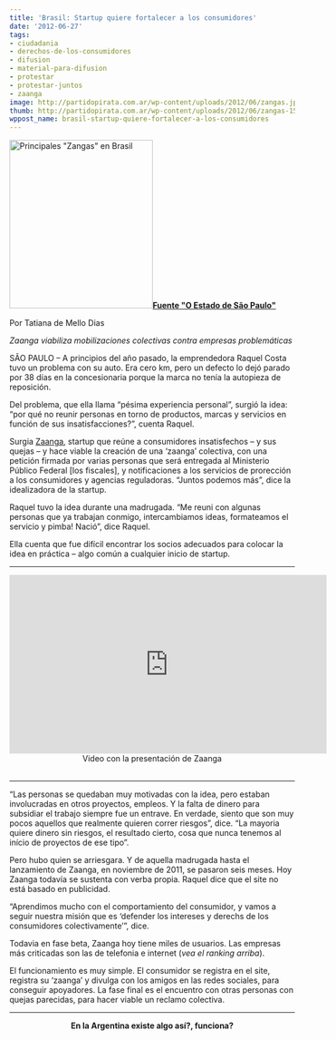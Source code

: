 ```yaml
---
title: 'Brasil: Startup quiere fortalecer a los consumidores'
date: '2012-06-27'
tags:
- ciudadania
- derechos-de-los-consumidores
- difusion
- material-para-difusion
- protestar
- protestar-juntos
- zaanga
image: http://partidopirata.com.ar/wp-content/uploads/2012/06/zangas.jpg
thumb: http://partidopirata.com.ar/wp-content/uploads/2012/06/zangas-150x150.jpg
wppost_name: brasil-startup-quiere-fortalecer-a-los-consumidores
---
```


<a href="http://partidopirata.com.ar/wp-content/uploads/2012/06/zangas.jpg"><img class="alignright size-full wp-image-4997" title="zangas" src="http://partidopirata.com.ar/wp-content/uploads/2012/06/zangas.jpg" alt="Principales &quot;Zangas&quot; en Brasil" width="253" height="297" /></a><strong><a href="http://blogs.estadao.com.br/link/startup-reune-consumidores-insatisfeitos/" target="_blank">Fuente "O Estado de São Paulo"</a></strong>

Por Tatiana de Mello Dias

<em>Zaanga viabiliza mobilizaciones colectivas contra empresas problemáticas</em>

SÃO PAULO – A principios del año pasado, la emprendedora Raquel Costa tuvo un problema con su auto. Era cero km, pero un defecto lo dejó parado por 38 días en la concesionaria porque la marca no tenía la autopieza de reposición.

Del problema, que ella llama “pésima experiencia personal”, surgió la idea: “por qué no reunir personas en torno de productos, marcas y servicios en función de sus insatisfacciones?”, cuenta Raquel.

Surgia <a href="http://zaanga.com.br">Zaanga</a>, startup que reúne a consumidores insatisfechos – y sus quejas – y hace viable la creación de una ‘zaanga’ colectiva, con una petición firmada por varias personas que será entregada al Ministerio Público Federal [los fiscales], y notificaciones a los servicios de prorección a los consumidores y agencias reguladoras. “Juntos podemos más”, dice la idealizadora de la startup.

Raquel tuvo la idea durante una madrugada. “Me reuni con algunas personas que ya trabajan conmigo, intercambiamos ideas, formateamos el servicio y pimba! Nació”, dice Raquel.

Ella cuenta que fue difícil encontrar los socios adecuados para colocar la idea en práctica – algo común a cualquier inicio de startup.

<hr />

<center>
<iframe src="http://www.youtube.com/embed/w7Ct4Tn52bU" frameborder="0" width="560" height="315"></iframe>
Video con la presentación de Zaanga</center>&nbsp;

<hr />

“Las personas se quedaban muy motivadas con la idea, pero estaban involucradas en otros proyectos, empleos. Y la falta de dinero para subsidiar el trabajo siempre fue un entrave. En verdade, siento que son muy pocos aquellos que realmente quieren correr riesgos”, dice. “La mayoria quiere dinero sin riesgos, el resultado cierto, cosa que nunca tenemos al início de proyectos de ese tipo”.

Pero hubo quien se arriesgara. Y de aquella madrugada hasta el lanzamiento de Zaanga, en noviembre de 2011, se pasaron seis meses. Hoy Zaanga todavía se sustenta con verba propia. Raquel dice que el site no está basado en publicidad.

“Aprendimos mucho con el comportamiento del consumidor, y vamos a seguir nuestra misión que es ‘defender los intereses y derechs de los consumidores colectivamente’”, dice.

Todavia en fase beta, Zaanga hoy tiene miles de usuarios. Las empresas más criticadas son las de telefonia e internet (<em>vea el ranking arriba</em>).

El funcionamiento es muy simple. El consumidor se registra en el site, registra su ‘zaanga’ y divulga con los amigos en las redes sociales, para conseguir apoyadores. La fase final es el encuentro con otras personas con quejas parecidas, para hacer viable un reclamo colectiva.

<hr />
<p style="text-align: center;"><strong>En la Argentina existe algo así?, funciona?</strong></p>
